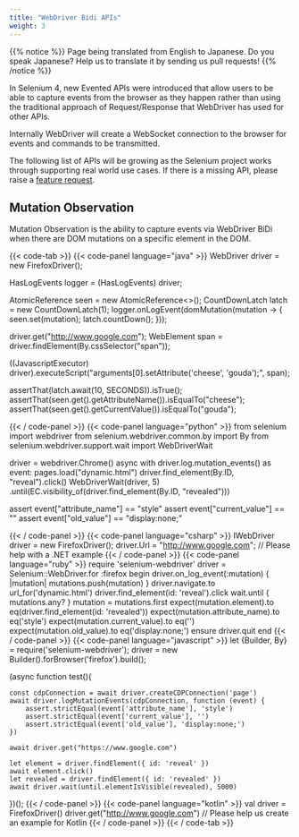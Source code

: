 ```yaml
---
title: "WebDriver Bidi APIs"
weight: 3
---
```



{{% notice %}}
<i class="fas fa-language"></i> Page being translated from
English to Japanese. Do you speak Japanese? Help us to translate
it by sending us pull requests!
{{% /notice %}}

In Selenium 4, new Evented APIs were introduced that
allow users to be able to capture events from the
browser as they happen rather than using the
traditional approach of Request/Response that
WebDriver has used for other APIs.

Internally WebDriver will create a WebSocket connection
to the browser for events and commands to be transmitted.

The following list of APIs will be growing as the Selenium
project works through supporting real world use cases. If there
is a missing API, please raise a [feature request](https://github.com/SeleniumHQ/selenium/issues/new?assignees=&labels=&template=feature.md).

## Mutation Observation

Mutation Observation is the ability to capture events via
WebDriver BiDi when there are DOM mutations on a specific
element in the DOM.

{{< code-tab >}}
  {{< code-panel language="java" >}}
WebDriver driver = new FirefoxDriver();


HasLogEvents logger = (HasLogEvents) driver;

AtomicReference<DomMutationEvent> seen = new AtomicReference<>();
CountDownLatch latch = new CountDownLatch(1);
logger.onLogEvent(domMutation(mutation -> {
    seen.set(mutation);
    latch.countDown();
}));

driver.get("http://www.google.com");
WebElement span = driver.findElement(By.cssSelector("span"));

((JavascriptExecutor) driver).executeScript("arguments[0].setAttribute('cheese', 'gouda');", span);

assertThat(latch.await(10, SECONDS)).isTrue();
assertThat(seen.get().getAttributeName()).isEqualTo("cheese");
assertThat(seen.get().getCurrentValue()).isEqualTo("gouda");


  {{< / code-panel >}}
  {{< code-panel language="python" >}}
from selenium import webdriver
from selenium.webdriver.common.by import By
from selenium.webdriver.support.wait import WebDriverWait

driver = webdriver.Chrome()
async with driver.log.mutation_events() as event:
    pages.load("dynamic.html")
    driver.find_element(By.ID, "reveal").click()
    WebDriverWait(driver, 5)\
        .until(EC.visibility_of(driver.find_element(By.ID, "revealed")))

assert event["attribute_name"] == "style"
assert event["current_value"] == ""
assert event["old_value"] == "display:none;"

  {{< / code-panel >}}
  {{< code-panel language="csharp" >}}
IWebDriver driver = new FirefoxDriver();
driver.Url = "http://www.google.com";
// Please help with a .NET example
  {{< / code-panel >}}
  {{< code-panel language="ruby" >}}
require 'selenium-webdriver'
driver = Selenium::WebDriver.for :firefox
begin
  driver.on_log_event(:mutation) { |mutation| mutations.push(mutation) }
  driver.navigate.to url_for('dynamic.html')
  driver.find_element(id: 'reveal').click
  wait.until { mutations.any? }
  mutation = mutations.first
  expect(mutation.element).to eq(driver.find_element(id: 'revealed'))
  expect(mutation.attribute_name).to eq('style')
  expect(mutation.current_value).to eq('')
  expect(mutation.old_value).to eq('display:none;')
ensure
  driver.quit
end
  {{< / code-panel >}}
  {{< code-panel language="javascript" >}}
let {Builder, By} = require('selenium-webdriver');
driver = new Builder().forBrowser('firefox').build();

(async function test(){

    const cdpConnection = await driver.createCDPConnection('page')
    await driver.logMutationEvents(cdpConnection, function (event) {
        assert.strictEqual(event['attribute_name'], 'style')
        assert.strictEqual(event['current_value'], '')
        assert.strictEqual(event['old_value'], 'display:none;')
    })

    await driver.get("https://www.google.com")

    let element = driver.findElement({ id: 'reveal' })
    await element.click()
    let revealed = driver.findElement({ id: 'revealed' })
    await driver.wait(until.elementIsVisible(revealed), 5000)

})();
  {{< / code-panel >}}
  {{< code-panel language="kotlin" >}}
val driver = FirefoxDriver()
driver.get("http://www.google.com")
// Please help us create an example for Kotlin
  {{< / code-panel >}}
{{< / code-tab >}}
